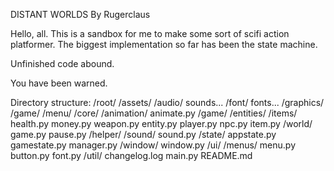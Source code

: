 DISTANT WORLDS By Rugerclaus

Hello, all. This is a sandbox for me to make some sort of scifi action platformer. The biggest implementation so far has been the state machine. 

Unfinished code abound. 

You have been warned.

Directory structure:
/root/
    /assets/
        /audio/
            sounds...
        /font/
            fonts...
        /graphics/
            /game/
            /menu/
    /core/
        /animation/
            animate.py
        /game/
            /entities/
                /items/
                    health.py
                    money.py
                    weapon.py
                entity.py
                player.py
                npc.py
                item.py
            /world/
            game.py
            pause.py
        /helper/
        /sound/
            sound.py
        /state/
            appstate.py
            gamestate.py
            manager.py
        /window/
            window.py
    /ui/
        /menus/
            menu.py
        button.py
        font.py
    /util/
    changelog.log
    main.py
    README.md